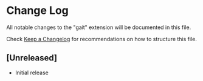 # Change Log

All notable changes to the "gait" extension will be documented in this file.

Check [Keep a Changelog](http://keepachangelog.com/) for recommendations on how to structure this file.

## [Unreleased]

- Initial release